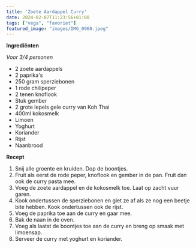 ```yaml
---
title: 'Zoete Aardappel Curry'
date: 2024-02-07T11:23:56+01:00
tags: ["vega", "favoriet"]
featured_image: "images/IMG_0960.jpeg"
---
```


**Ingrediënten**

*Voor 3/4 personen*
- 2 zoete aardappels
- 2 paprika's
- 250 gram sperziebonen
- 1 rode chilipeper
- 2 tenen knoflook
- Stuk gember
- 2 grote lepels gele curry van Koh Thai
- 400ml kokosmelk
- Limoen
- Yoghurt
- Koriander
- Rijst
- Naanbrood

**Recept**
1. Snij alle groente en kruiden. Dop de boontjes.
2. Fruit als eerst de rode peper, knoflook en gember in de pan. Fruit dan ook de curry pasta mee.
3. Voeg de zoete aardappel en de kokosmelk toe. Laat op zacht vuur garen.
4. Kook ondertussen de sperziebonen en giet ze af als ze nog een beetje bite hebben. Kook ondertussen ook de rijst.
5. Voeg de paprika toe aan de curry en gaar mee.
6. Bak de naan in de oven.
7. Voeg als laatst de boontjes toe aan de curry en breng op smaak met limoensap.
8. Serveer de curry met yoghurt en koriander.